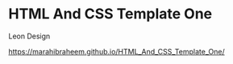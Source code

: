 # HTML And CSS Template One
Leon Design

https://marahibraheem.github.io/HTML_And_CSS_Template_One/


